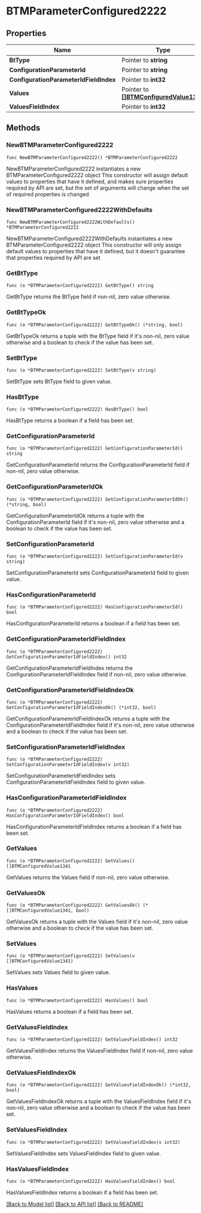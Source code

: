 # BTMParameterConfigured2222

## Properties

Name | Type | Description | Notes
------------ | ------------- | ------------- | -------------
**BtType** | Pointer to **string** |  | [optional] 
**ConfigurationParameterId** | Pointer to **string** |  | [optional] 
**ConfigurationParameterIdFieldIndex** | Pointer to **int32** |  | [optional] 
**Values** | Pointer to [**[]BTMConfiguredValue1341**](BTMConfiguredValue1341.md) |  | [optional] 
**ValuesFieldIndex** | Pointer to **int32** |  | [optional] 

## Methods

### NewBTMParameterConfigured2222

`func NewBTMParameterConfigured2222() *BTMParameterConfigured2222`

NewBTMParameterConfigured2222 instantiates a new BTMParameterConfigured2222 object
This constructor will assign default values to properties that have it defined,
and makes sure properties required by API are set, but the set of arguments
will change when the set of required properties is changed

### NewBTMParameterConfigured2222WithDefaults

`func NewBTMParameterConfigured2222WithDefaults() *BTMParameterConfigured2222`

NewBTMParameterConfigured2222WithDefaults instantiates a new BTMParameterConfigured2222 object
This constructor will only assign default values to properties that have it defined,
but it doesn't guarantee that properties required by API are set

### GetBtType

`func (o *BTMParameterConfigured2222) GetBtType() string`

GetBtType returns the BtType field if non-nil, zero value otherwise.

### GetBtTypeOk

`func (o *BTMParameterConfigured2222) GetBtTypeOk() (*string, bool)`

GetBtTypeOk returns a tuple with the BtType field if it's non-nil, zero value otherwise
and a boolean to check if the value has been set.

### SetBtType

`func (o *BTMParameterConfigured2222) SetBtType(v string)`

SetBtType sets BtType field to given value.

### HasBtType

`func (o *BTMParameterConfigured2222) HasBtType() bool`

HasBtType returns a boolean if a field has been set.

### GetConfigurationParameterId

`func (o *BTMParameterConfigured2222) GetConfigurationParameterId() string`

GetConfigurationParameterId returns the ConfigurationParameterId field if non-nil, zero value otherwise.

### GetConfigurationParameterIdOk

`func (o *BTMParameterConfigured2222) GetConfigurationParameterIdOk() (*string, bool)`

GetConfigurationParameterIdOk returns a tuple with the ConfigurationParameterId field if it's non-nil, zero value otherwise
and a boolean to check if the value has been set.

### SetConfigurationParameterId

`func (o *BTMParameterConfigured2222) SetConfigurationParameterId(v string)`

SetConfigurationParameterId sets ConfigurationParameterId field to given value.

### HasConfigurationParameterId

`func (o *BTMParameterConfigured2222) HasConfigurationParameterId() bool`

HasConfigurationParameterId returns a boolean if a field has been set.

### GetConfigurationParameterIdFieldIndex

`func (o *BTMParameterConfigured2222) GetConfigurationParameterIdFieldIndex() int32`

GetConfigurationParameterIdFieldIndex returns the ConfigurationParameterIdFieldIndex field if non-nil, zero value otherwise.

### GetConfigurationParameterIdFieldIndexOk

`func (o *BTMParameterConfigured2222) GetConfigurationParameterIdFieldIndexOk() (*int32, bool)`

GetConfigurationParameterIdFieldIndexOk returns a tuple with the ConfigurationParameterIdFieldIndex field if it's non-nil, zero value otherwise
and a boolean to check if the value has been set.

### SetConfigurationParameterIdFieldIndex

`func (o *BTMParameterConfigured2222) SetConfigurationParameterIdFieldIndex(v int32)`

SetConfigurationParameterIdFieldIndex sets ConfigurationParameterIdFieldIndex field to given value.

### HasConfigurationParameterIdFieldIndex

`func (o *BTMParameterConfigured2222) HasConfigurationParameterIdFieldIndex() bool`

HasConfigurationParameterIdFieldIndex returns a boolean if a field has been set.

### GetValues

`func (o *BTMParameterConfigured2222) GetValues() []BTMConfiguredValue1341`

GetValues returns the Values field if non-nil, zero value otherwise.

### GetValuesOk

`func (o *BTMParameterConfigured2222) GetValuesOk() (*[]BTMConfiguredValue1341, bool)`

GetValuesOk returns a tuple with the Values field if it's non-nil, zero value otherwise
and a boolean to check if the value has been set.

### SetValues

`func (o *BTMParameterConfigured2222) SetValues(v []BTMConfiguredValue1341)`

SetValues sets Values field to given value.

### HasValues

`func (o *BTMParameterConfigured2222) HasValues() bool`

HasValues returns a boolean if a field has been set.

### GetValuesFieldIndex

`func (o *BTMParameterConfigured2222) GetValuesFieldIndex() int32`

GetValuesFieldIndex returns the ValuesFieldIndex field if non-nil, zero value otherwise.

### GetValuesFieldIndexOk

`func (o *BTMParameterConfigured2222) GetValuesFieldIndexOk() (*int32, bool)`

GetValuesFieldIndexOk returns a tuple with the ValuesFieldIndex field if it's non-nil, zero value otherwise
and a boolean to check if the value has been set.

### SetValuesFieldIndex

`func (o *BTMParameterConfigured2222) SetValuesFieldIndex(v int32)`

SetValuesFieldIndex sets ValuesFieldIndex field to given value.

### HasValuesFieldIndex

`func (o *BTMParameterConfigured2222) HasValuesFieldIndex() bool`

HasValuesFieldIndex returns a boolean if a field has been set.


[[Back to Model list]](../README.md#documentation-for-models) [[Back to API list]](../README.md#documentation-for-api-endpoints) [[Back to README]](../README.md)


